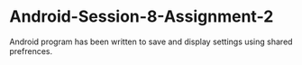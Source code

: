 # Android-Session-8-Assignment-2
Android program has been written to save and display settings using shared prefrences.
